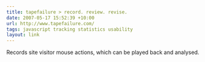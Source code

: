 ```yaml
---
title: tapefailure > record. review. revise.
date: 2007-05-17 15:52:39 +10:00
url: http://www.tapefailure.com/
tags: javascript tracking statistics usability
layout: link
---
```

Records site visitor mouse actions, which can be played back and analysed.
